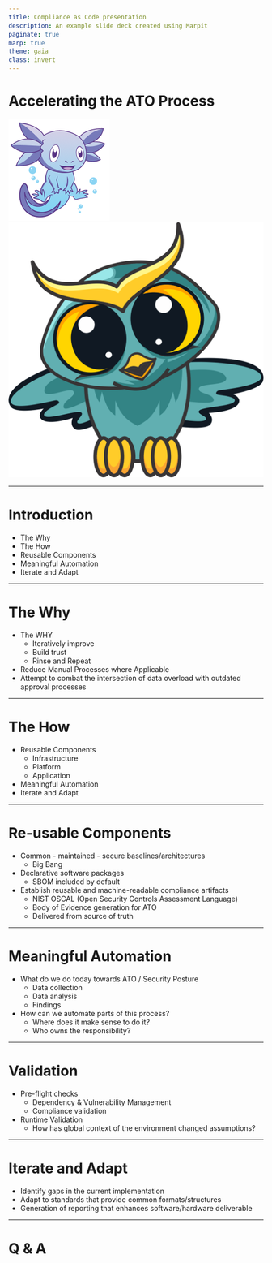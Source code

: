 ```yaml
---
title: Compliance as Code presentation
description: An example slide deck created using Marpit
paginate: true
marp: true
theme: gaia
class: invert
---
```


# Accelerating the ATO Process
![w;300 h:300](./images/Zarf.Transparent.png)&nbsp;&nbsp;&nbsp;&nbsp;&nbsp;&nbsp;&nbsp;&nbsp;&nbsp;&nbsp;&nbsp;&nbsp;&nbsp;&nbsp;&nbsp;&nbsp;&nbsp;&nbsp;&nbsp;&nbsp;&nbsp;&nbsp;&nbsp;&nbsp;&nbsp;&nbsp;&nbsp;&nbsp;&nbsp;&nbsp;&nbsp;&nbsp;&nbsp;&nbsp;&nbsp;&nbsp;&nbsp;&nbsp;&nbsp;&nbsp;&nbsp;&nbsp;&nbsp;&nbsp;&nbsp;&nbsp;&nbsp;&nbsp;&nbsp;&nbsp;&nbsp;&nbsp;&nbsp;&nbsp;&nbsp;&nbsp;&nbsp;&nbsp;&nbsp;![w:300 h:300](./images/logo.png)

<!--
- With Automation
-->

---

# Introduction
- The Why
- The How
- Reusable Components
- Meaningful Automation
- Iterate and Adapt

---

# The Why
- The WHY 
    - Iteratively improve 
    - Build trust
    - Rinse and Repeat
- Reduce Manual Processes where Applicable
- Attempt to combat the intersection of data overload with outdated approval processes 

<!--
- We have to take into account the domains for which cATO does not account for - things like hardware or overall system compliance
- Combatting Compliance Theater - 
-->

---

# The How
- Reusable Components
    - Infrastructure
    - Platform
    - Application
- Meaningful Automation
- Iterate and Adapt

<!--
- We want to look towards what sustainability means 
-->

---

# Re-usable Components
- Common - maintained - secure baselines/architectures
    - Big Bang
- Declarative software packages
    - SBOM included by default
- Establish reusable and machine-readable compliance artifacts
    - NIST OSCAL (Open Security Controls Assessment Language)
    - Body of Evidence generation for ATO
    - Delivered from source of truth


<!--
- Where possible, we want to collaborate on secure baselines
- We want to capture and test assumptions around the software packages we produce
    - Connectivity
    - Dependencies

-->

---

# Meaningful Automation
- What do we do today towards ATO / Security Posture
    - Data collection
    - Data analysis
    - Findings
- How can we automate parts of this process?
    - Where does it make sense to do it?
    - Who owns the responsibility?
<!--
- 
-->

---

# Validation
- Pre-flight checks
    - Dependency & Vulnerability Management
    - Compliance validation 
- Runtime Validation
    - How has global context of the environment changed assumptions?

---

# Iterate and Adapt
- Identify gaps in the current implementation
- Adapt to standards that provide common formats/structures
- Generation of reporting that enhances software/hardware deliverable

---

# Q & A